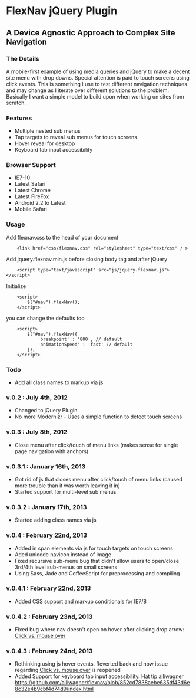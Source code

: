 # FlexNav jQuery Plugin

## A Device Agnostic Approach to Complex Site Navigation

### The Details
A mobile-first example of using media queries and jQuery to make a decent site menu with drop downs. Special attention is paid to touch screens using click events. This is something I use to test different navigation techniques and may change as I iterate over different solutions to the problem. Basically I want a simple model to build upon when working on sites from scratch.

### Features
* Multiple nested sub menus
* Tap targets to reveal sub menus for touch screens
* Hover reveal for desktop
* Keyboard tab input accessibility

### Browser Support
* IE7-10
* Latest Safari
* Latest Chrome
* Latest FireFox
* Android 2.2 to Latest
* Mobile Safari

### Usage

Add flexnav.css to the head of your document
		
		<link href="css/flexnav.css" rel="stylesheet" type="text/css" / >
		
Add jquery.flexnav.min.js before closing body tag and after jQuery
		
		<script type="text/javascript" src="js/jquery.flexnav.js"></script>
		
Initialize

		<script>
			$("#nav").flexNav();
		</script>		

you can change the defaults too
	
		<script>
			$("#nav").flexNav({
				'breakpoint' : '800', // default
				'animationSpeed' : 'fast' // default			
			});			
		</script>	
		
### Todo

* Add all class names to markup via js

### v.0.2 : July 4th, 2012

* Changed to jQuery Plugin
* No more Modernizr - Uses a simple function to detect touch screens

### v.0.3 : July 8th, 2012

* Close menu after click/touch of menu links (makes sense for single page navigation with anchors)

### v.0.3.1 : January 16th, 2013

* Got rid of js that closes menu after click/touch of menu links (caused more trouble than it was worth leaving it in)
* Started support for multi-level sub menus

### v.0.3.2 : January 17th, 2013

* Started adding class names via js

### v.0.4 : February 22nd, 2013
* Added in span elements via js for touch targets on touch screens
* Aded unicode navicon instead of image
* Fixed recursive sub-menu bug that didn't allow users to open/close 3rd/4th level sub-menus on small screens
* Using Sass, Jade and CoffeeScript for preprocessing and compiling

### v.0.4.1 : February 22nd, 2013
* Added CSS support and markup conditionals for IE7/8

### v.0.4.2 : February 23nd, 2013
* Fixed bug where nav doesn't open on hover after clicking drop arrow: [Click vs. mouse over](https://github.com/indyplanets/flexnav/issues/16)

### v.0.4.3 : February 24nd, 2013
* Rethinking using js hover events. Reverted back and now issue regarding [Click vs. mouse over](https://github.com/indyplanets/flexnav/issues/16) is reopened
* Added Support for keyboard tab input accessibility. Hat tip [alliwagner](https://github.com/alliwagner)  https://github.com/alliwagner/flexnav/blob/852cd7838aebe635df43d6e8c32e4b9cbf4d74d9/index.html
